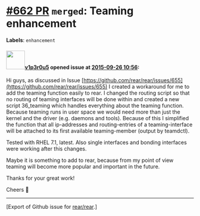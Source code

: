 [\#662 PR](https://github.com/rear/rear/pull/662) `merged`: Teaming enhancement
===============================================================================

**Labels**: `enhancement`

#### <img src="https://avatars.githubusercontent.com/u/14215019?u=b7117bec583a11146fc69cb113567b1d5ee02f8b&v=4" width="50">[v1p3r0u5](https://github.com/v1p3r0u5) opened issue at [2015-09-26 10:56](https://github.com/rear/rear/pull/662):

Hi guys, as discussed in Issue
[https://github.com/rear/rear/issues/655](https://github.com/rear/rear/issues/655)
I created a workaround for me to add the teaming function easily to
rear. I changed the routing script so that no routing of teaming
interfaces will be done within and created a new script 36\_teaming
which handles everything about the teaming function. Because teaming
runs in user space we would need more than just the kernel and the
driver (e.g. daemons and tools). Because of this I simplified the
function that all ip-addresses and routing-entries of a
teaming-interface will be attached to its first available teaming-member
(output by teamdctl).

Tested with RHEL 7.1, latest. Also single interfaces and bonding
interfaces were working after this changes.

Maybe it is something to add to rear, because from my point of view
teaming will become more popular and important in the future.

Thanks for your great work!

Cheers 🍺

------------------------------------------------------------------------

\[Export of Github issue for
[rear/rear](https://github.com/rear/rear).\]
